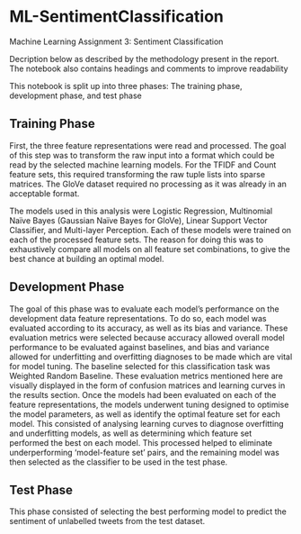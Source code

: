 # ML-SentimentClassification
 Machine Learning Assignment 3: Sentiment Classification

Decription below as described by the methodology present in the report. The notebook also contains headings and comments to improve readability

This notebook is split up into three phases: The training phase, development phase, and test phase

## Training Phase 
First, the three feature representations were read and processed. The goal of this step was to transform the raw input into a format which could be read by the selected machine learning models. For the TFIDF and Count feature sets, this required transforming the raw tuple lists into sparse matrices. The GloVe dataset required no processing as it was already in an acceptable format.

The models used in this analysis were Logistic Regression, Multinomial Naïve Bayes (Gaussian Naïve Bayes for GloVe), Linear Support Vector Classifier, and Multi-layer Perception. Each of these models were trained on each of the processed feature sets. The reason for doing this was to exhaustively compare all models on all feature set combinations, to give the best chance at building an optimal model. 

## Development Phase
The goal of this phase was to evaluate each model’s performance on the development data feature representations. To do so, each model was evaluated according to its accuracy, as well as its bias and variance. These evaluation metrics were selected because accuracy allowed overall model performance to be evaluated against baselines, and bias and variance allowed for underfitting and overfitting diagnoses to be made which are vital for model tuning. The baseline selected for this classification task was Weighted Random Baseline. These evaluation metrics mentioned here are visually displayed in the form of confusion matrices and learning curves in the results section.
Once the models had been evaluated on each of the feature representations, the models underwent tuning designed to optimise the model parameters, as well as identify the optimal feature set for each model. This consisted of analysing learning curves to diagnose overfitting and underfitting models, as well as determining which feature set performed the best on each model. 
This processed helped to eliminate underperforming ‘model-feature set’ pairs, and the remaining model was then selected as the classifier to be used in the test phase.

## Test Phase
This phase consisted of selecting the best performing model to predict the sentiment of unlabelled tweets from the test dataset.
